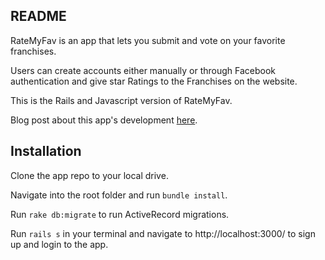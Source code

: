 ## README

RateMyFav is an app that lets you submit and vote on your favorite franchises.

Users can create accounts either manually or through Facebook authentication and give star Ratings to the Franchises on the website.

This is the Rails and Javascript version of RateMyFav.

Blog post about this app's development [here](https://victoriameng.github.io/rails_and_javascript_portfolio_project_-_ratemyfav_2_0).

## Installation

Clone the app repo to your local drive. 

Navigate into the root folder and run `bundle install`.

Run `rake db:migrate` to run ActiveRecord migrations.

Run `rails s` in your terminal and navigate to http://localhost:3000/ to sign up and login to the app.
